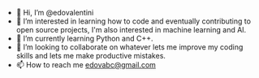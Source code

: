 - 👋 Hi, I’m @edovalentini
- 👀 I’m interested in learning how to code and eventually contributing to open source projects, I'm also interested in machine learning and AI.
- 🌱 I’m currently learning Python and C++.
- 💞️ I’m looking to collaborate on whatever lets me improve my coding skills and lets me make productive mistakes.
- 📫 How to reach me edovabc@gmail.com

<!---
edovalentini/edovalentini is a ✨ special ✨ repository because its `README.md` (this file) appears on your GitHub profile.
You can click the Preview link to take a look at your changes.
--->
